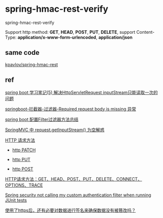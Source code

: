 # spring-hmac-rest-verify

spring-hmac-rest-verify

Support http method: **GET**, **HEAD**, **POST**, **PUT**, **DELETE**, support Content-Type: **application/x-www-form-urlencoded**, **application/json**

## same code

[kpavlov/spring-hmac-rest](https://github.com/kpavlov/spring-hmac-rest)

## ref

[spring boot 学习笔记(5) 解决HttpServletRequest inputStream只能读取一次的问题](https://my.oschina.net/serge/blog/1094063)

[springboot-拦截器-过滤器-Required request body is missing 异常](https://blog.csdn.net/qq_33517683/article/details/78593487)

[spring boot 配置Filter过滤器方法总结](https://blog.csdn.net/testcs_dn/article/details/80265196)

[SpringMVC 中 request.getInputStream() 为空解惑](https://emacsist.github.io/2017/12/04/springmvc-%E4%B8%AD-request.getinputstream-%E4%B8%BA%E7%A9%BA%E8%A7%A3%E6%83%91/)

[HTTP 请求方法](https://developer.mozilla.org/zh-CN/docs/Web/HTTP/Methods)

- [http PATCH](https://developer.mozilla.org/zh-CN/docs/Web/HTTP/Methods/PATCH)

- [http PUT](https://developer.mozilla.org/zh-CN/docs/Web/HTTP/Methods/PUT)

- [http POST](https://developer.mozilla.org/zh-CN/docs/Web/HTTP/Methods/POST)
    
[HTTP请求方法：GET、HEAD、POST、PUT、DELETE、CONNECT、OPTIONS、TRACE](https://itbilu.com/other/relate/EkwKysXIl.html)

[Spring security not calling my custom authentication filter when running JUnit tests](https://stackoverflow.com/questions/30478876/spring-security-not-calling-my-custom-authentication-filter-when-running-junit-t)

[使用了https后，还有必要对数据进行签名来确保数据没有被篡改吗？](https://www.zhihu.com/question/52392988)